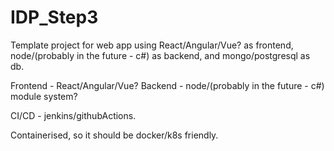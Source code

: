 # IDP_Step3

Template project for web app using React/Angular/Vue? as frontend, node/(probably in the future - c#) as backend, and mongo/postgresql as db. 


Frontend - React/Angular/Vue?
Backend - node/(probably in the future - c#) 
module system?


CI/CD - jenkins/githubActions.

Containerised, so it should be docker/k8s friendly.
